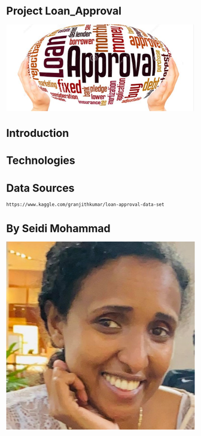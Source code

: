 # Project Loan_Approval
![Loan_Approval](Images/loan_approval.JPG)

# Introduction

# Technologies

# Data Sources
    https://www.kaggle.com/granjithkumar/loan-approval-data-set

# By Seidi Mohammad
![Seidi A Mohammad](Images/Seidi.jpg)

